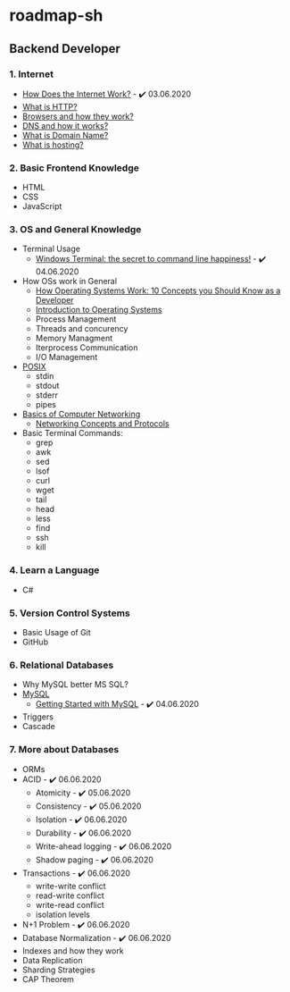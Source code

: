 # roadmap-sh
## Backend Developer
### 1. Internet
* [How Does the Internet Work?](https://web.stanford.edu/class/msande91si/www-spr04/readings/week1/InternetWhitepaper.htm) - :heavy_check_mark: 03.06.2020
* [What is HTTP?](https://developer.mozilla.org/en-US/docs/Web/HTTP/Overview)
* [Browsers and how they work?](https://www.html5rocks.com/en/tutorials/internals/howbrowserswork/)
* [DNS and how it works?](https://www.cloudflare.com/learning/dns/what-is-dns/)
* [What is Domain Name?](https://cs.stanford.edu/people/eroberts/courses/cs181/projects/the-domain-name-system/what.html)
* [What is hosting?](https://en.wikipedia.org/wiki/Web_hosting_service)
### 2. Basic Frontend Knowledge
* HTML
* CSS
* JavaScript
### 3. OS and General Knowledge
* Terminal Usage
  - [Windows Terminal: the secret to command line happiness!](https://www.youtube.com/watch?v=2dsnwlnNBzs) - :heavy_check_mark: 04.06.2020
* How OSs work in General
  - [How Operating Systems Work: 10 Concepts you Should Know as a Developer](https://medium.com/cracking-the-data-science-interview/how-operating-systems-work-10-concepts-you-should-know-as-a-developer-8d63bb38331f)
  - [Introduction to Operating Systems](https://www.udacity.com/course/introduction-to-operating-systems--ud923)
  - Process Management
  - Threads and concurency
  - Memory Managment
  - Iterprocess Communication
  - I/O Management
* [POSIX](https://en.wikipedia.org/wiki/POSIX)
  - stdin
  - stdout
  - stderr
  - pipes
* [Basics of Computer Networking](https://www.geeksforgeeks.org/basics-computer-networking/)
  - [Networking Concepts and Protocols](https://app.pluralsight.com/library/courses/comptia-network-plus-networking-concepts/table-of-contents)
* Basic Terminal Commands:
  - grep
  - awk
  - sed
  - lsof
  - curl
  - wget
  - tail
  - head
  - less
  - find
  - ssh
  - kill
### 4. Learn a Language
* C#
### 5. Version Control Systems
* Basic Usage of Git
* GitHub
### 6. Relational Databases
* Why MySQL better MS SQL?
* [MySQL](https://dev.mysql.com/doc/)
  - [Getting Started with MySQL](https://dev.mysql.com/doc/mysql-getting-started/en/) - :heavy_check_mark: 04.06.2020
* Triggers
* Cascade
### 7. More about Databases
* ORMs
* ACID - :heavy_check_mark: 06.06.2020
  - Atomicity - :heavy_check_mark: 05.06.2020
  - Consistency - :heavy_check_mark: 05.06.2020
  - Isolation - :heavy_check_mark: 06.06.2020
  - Durability - :heavy_check_mark: 06.06.2020
  - Write-ahead logging - :heavy_check_mark: 06.06.2020
  - Shadow paging - :heavy_check_mark: 06.06.2020
* Transactions - :heavy_check_mark: 06.06.2020
  - write-write conflict
  - read-write conflict
  - write-read conflict
  - isolation levels
* N+1 Problem - :heavy_check_mark: 06.06.2020
* Database Normalization - :heavy_check_mark: 06.06.2020
* Indexes and how they work
* Data Replication
* Sharding Strategies
* CAP Theorem

  
